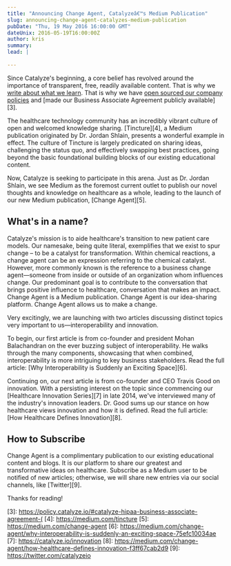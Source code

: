 ```yaml
---
title: "Announcing Change Agent, Catalyzeâ€™s Medium Publication"
slug: announcing-change-agent-catalyzes-medium-publication
pubDate: "Thu, 19 May 2016 16:00:00 GMT"
dateUnix: 2016-05-19T16:00:00Z
author: kris
summary: 
lead: |
    
---
```

Since Catalyze's beginning, a core belief has revolved around the importance of transparent, free, readily available content. That is why we [write about what we learn][1]. That is why we have [open sourced our company policies][2] and [made our Business Associate Agreement publicly available][3].

The healthcare technology community has an incredibly vibrant culture of open and welcomed knowledge sharing. [Tincture][4], a Medium publication originated by Dr. Jordan Shlain, presents a wonderful example in effect. The culture of Tincture is largely predicated on sharing ideas, challenging the status quo, and effectively swapping best practices, going beyond the basic foundational building blocks of our existing educational content.

Now, Catalyze is seeking to participate in this arena. Just as Dr. Jordan Shlain, we see Medium as the foremost current outlet to publish our novel thoughts and knowledge on healthcare as a whole, leading to the launch of our new Medium publication, [Change Agent][5].

## What's in a name?

Catalyze's mission is to aide healthcare's transition to new patient care models. Our namesake, being quite literal, exemplifies that we exist to spur change – to be a catalyst for transformation. Within chemical reactions, a change agent can be an expression referring  to the chemical catalyst. However, more commonly known is the reference to a business change agent—someone from inside or outside of an organization whom influences change. Our predominant goal is to contribute to the conversation that brings positive influence to healthcare, conversation that makes an impact. Change Agent is a Medium publication. Change Agent is our idea-sharing platform. Change Agent allows us to make a change.

Very excitingly, we are launching with two articles discussing distinct topics very important to us—interoperability and innovation.

To begin, our first article is from co-founder and president Mohan Balachandran on the ever buzzing subject of interoperability. He walks through the many components, showcasing that when combined, interoperability is more intriguing to key business stakeholders. Read the full article: [Why Interoperability is Suddenly an Exciting Space][6].

Continuing on, our next article is from co-founder and CEO Travis Good on innovation. With a persisting interest on the topic since commencing our [Healthcare Innovation Series][7] in late 2014, we've interviewed many of the industry's innovation leaders. Dr. Good sums up our stance on how healthcare views innovation and how it is defined. Read the full article: [How Healthcare Defines Innovation][8].

## How to Subscribe

Change Agent is a complimentary publication to our existing educational content and blogs. It is our platform to share our greatest and transformative  ideas on healthcare. Subscribe as a Medium user to be notified of new articles; otherwise, we will share new entries via our social channels, like [Twitter][9].

Thanks for reading!

[1]: http://content.catalyze.io
[2]: http://catalyzeio.github.io/policies/
[3]: https://policy.catalyze.io/#catalyze-hipaa-business-associate-agreement-(
[4]: https://medium.com/tincture
[5]: https://medium.com/change-agent
[6]: https://medium.com/change-agent/why-interoperability-is-suddenly-an-exciting-space-75efc10034ae
[7]: https://catalyze.io/innovation
[8]: https://medium.com/change-agent/how-healthcare-defines-innovation-f3ff67cab2d9
[9]: https://twitter.com/catalyzeio
